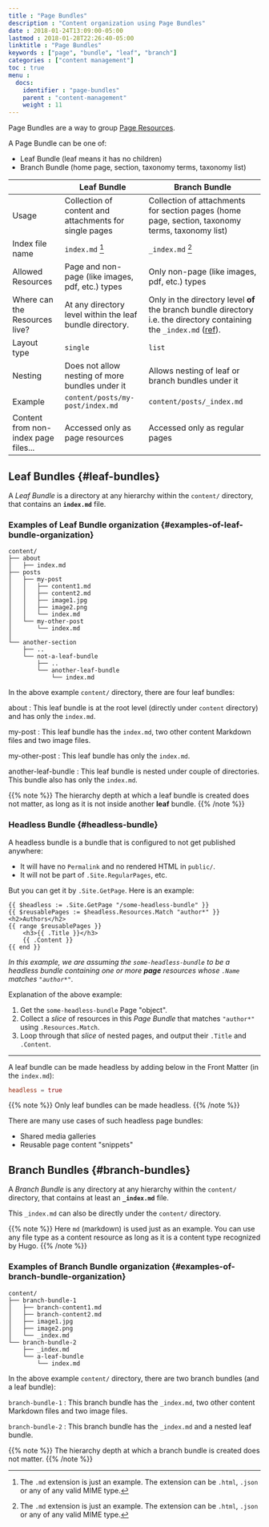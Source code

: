 ```yaml
---
title : "Page Bundles"
description : "Content organization using Page Bundles"
date : 2018-01-24T13:09:00-05:00
lastmod : 2018-01-28T22:26:40-05:00
linktitle : "Page Bundles"
keywords : ["page", "bundle", "leaf", "branch"]
categories : ["content management"]
toc : true
menu :
  docs:
    identifier : "page-bundles"
    parent : "content-management"
    weight : 11
---
```


Page Bundles are a way to group [Page Resources](/content-management/page-resources/).

A Page Bundle can be one of:

-   Leaf Bundle (leaf means it has no children)
-   Branch Bundle (home page, section, taxonomy terms, taxonomy list)

|                                     | Leaf Bundle                                              | Branch Bundle                                                                                                                                                                                                      |
|-------------------------------------|----------------------------------------------------------|--------------------------------------------------------------------------------------------------------------------------------------------------------------------------------------------------------------------  |
| Usage                               | Collection of content and attachments for single pages   | Collection of attachments for section pages (home page, section, taxonomy terms, taxonomy list)                                                                                                                    |
| Index file name                     | `index.md` [^fn:1]                                       | `_index.md` [^fn:1]                                                                                                                                                                                                |
| Allowed Resources                   | Page and non-page (like images, pdf, etc.) types         | Only non-page (like images, pdf, etc.) types                                                                                                                                                                       |
| Where can the Resources live?       | At any directory level within the leaf bundle directory. | Only in the directory level **of** the branch bundle directory i.e. the directory containing the `_index.md` ([ref](https://discourse.gohugo.io/t/question-about-content-folder-structure/11822/4?u=kaushalmodi)). |
| Layout type                         | `single`                                                 | `list`                                                                                                                                                                                                             |
| Nesting                             | Does not allow nesting of more bundles under it          | Allows nesting of leaf or branch bundles under it                                                                                                                                                                  |
| Example                             | `content/posts/my-post/index.md`                         | `content/posts/_index.md`                                                                                                                                                                                          |
| Content from non-index page files... | Accessed only as page resources                          | Accessed only as regular pages                                                                                                                                                                                     |


## Leaf Bundles {#leaf-bundles}

A _Leaf Bundle_ is a directory at any hierarchy within the `content/`
directory, that contains an **`index.md`** file.

### Examples of Leaf Bundle organization {#examples-of-leaf-bundle-organization}

```text
content/
├── about
│   ├── index.md
├── posts
│   ├── my-post
│   │   ├── content1.md
│   │   ├── content2.md
│   │   ├── image1.jpg
│   │   ├── image2.png
│   │   └── index.md
│   └── my-other-post
│       └── index.md
│
└── another-section
    ├── ..
    └── not-a-leaf-bundle
        ├── ..
        └── another-leaf-bundle
            └── index.md
```

In the above example `content/` directory, there are four leaf
bundles:

about
: This leaf bundle is at the root level (directly under
    `content` directory) and has only the `index.md`.

my-post
: This leaf bundle has the `index.md`, two other content
    Markdown files and two image files.

my-other-post
: This leaf bundle has only the `index.md`.

another-leaf-bundle
: This leaf bundle is nested under couple of
    directories. This bundle also has only the `index.md`.

{{% note %}}
The hierarchy depth at which a leaf bundle is created does not matter,
as long as it is not inside another **leaf** bundle.
{{% /note %}}


### Headless Bundle {#headless-bundle}

A headless bundle is a bundle that is configured to not get published
anywhere:

-   It will have no `Permalink` and no rendered HTML in `public/`.
-   It will not be part of `.Site.RegularPages`, etc.

But you can get it by `.Site.GetPage`. Here is an example:

```go-html-template
{{ $headless := .Site.GetPage "/some-headless-bundle" }}
{{ $reusablePages := $headless.Resources.Match "author*" }}
<h2>Authors</h2>
{{ range $reusablePages }}
    <h3>{{ .Title }}</h3>
    {{ .Content }}
{{ end }}
```

_In this example, we are assuming the `some-headless-bundle` to be a headless
   bundle containing one or more **page** resources whose `.Name` matches
   `"author*"`._

Explanation of the above example:

1. Get the `some-headless-bundle` Page "object".
2. Collect a *slice* of resources in this *Page Bundle* that matches
   `"author*"` using `.Resources.Match`.
3. Loop through that *slice* of nested pages, and output their `.Title` and
   `.Content`.

---

A leaf bundle can be made headless by adding below in the Front Matter
(in the `index.md`):

```toml
headless = true
```

{{% note %}}
Only leaf bundles can be made headless.
{{% /note %}}

There are many use cases of such headless page bundles:

-   Shared media galleries
-   Reusable page content "snippets"


## Branch Bundles {#branch-bundles}

A _Branch Bundle_ is any directory at any hierarchy within the
`content/` directory, that contains at least an **`_index.md`** file.

This `_index.md` can also be directly under the `content/` directory.

{{% note %}}
Here `md` (markdown) is used just as an example. You can use any file
type as a content resource as long as it is a content type recognized by Hugo.
{{% /note %}}


### Examples of Branch Bundle organization {#examples-of-branch-bundle-organization}

```text
content/
├── branch-bundle-1
│   ├── branch-content1.md
│   ├── branch-content2.md
│   ├── image1.jpg
│   ├── image2.png
│   └── _index.md
└── branch-bundle-2
    ├── _index.md
    └── a-leaf-bundle
        └── index.md
```

In the above example `content/` directory, there are two branch
bundles (and a leaf bundle):

`branch-bundle-1`
: This branch bundle has the `_index.md`, two
    other content Markdown files and two image files.

`branch-bundle-2`
: This branch bundle has the `_index.md` and a
    nested leaf bundle.

{{% note %}}
The hierarchy depth at which a branch bundle is created does not
matter.
{{% /note %}}

[^fn:1]: The `.md` extension is just an example. The extension can be `.html`, `.json` or any of any valid MIME type.
